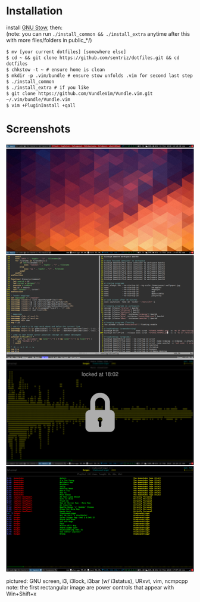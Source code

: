 # Installation 

install [GNU Stow](https://www.gnu.org/software/stow/), then:  
(note: you can run `./install_common && ./install_extra` anytime after this with more files/folders in public_*/)

    $ mv [your current dotfiles] [somewhere else]
    $ cd ~ && git clone https://github.com/sentriz/dotfiles.git && cd dotfiles
    $ chkstow -t ~ # ensure home is clean
    $ mkdir -p .vim/bundle # ensure stow unfolds .vim for second last step
    $ ./install_common
    $ ./install_extra # if you like
    $ git clone https://github.com/VundleVim/Vundle.vim.git ~/.vim/bundle/Vundle.vim
    $ vim +PluginInstall +qall

# Screenshots

![power controls](screens/power_controls.png)
![main](screens/main.png)
![vim & screen](screens/vim__screen.png)
![locked](screens/lock.png)
![ncmpcpp](screens/ncmpcpp.png)

pictured: GNU screen, i3, i3lock, i3bar (w/ i3status), URxvt, vim, ncmpcpp  
note: the first rectangular image are power controls that appear with Win+Shift+x
